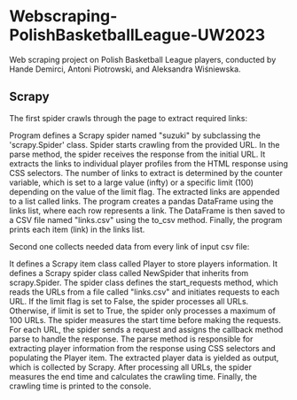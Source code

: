# Webscraping-PolishBasketballLeague-UW2023
Web scraping project on Polish Basketball League players, conducted by Hande Demirci, Antoni Piotrowski, and Aleksandra Wiśniewska.


## Scrapy


The first spider crawls through the page to extract required links:

Program defines a Scrapy spider named "suzuki" by subclassing the 'scrapy.Spider' class.
Spider starts crawling from the provided URL.
In the parse method, the spider receives the response from the initial URL.
It extracts the links to individual player profiles from the HTML response using CSS selectors.
The number of links to extract is determined by the counter variable, which is set to a large value (infty) or a specific limit (100) depending on the value of the limit flag.
The extracted links are appended to a list called links.
The program creates a pandas DataFrame using the links list, where each row represents a link.
The DataFrame is then saved to a CSV file named "links.csv" using the to_csv method.
Finally, the program prints each item (link) in the links list.

Second one collects needed data from every link of input csv file:

It defines a Scrapy item class called Player to store players information.
It defines a Scrapy spider class called NewSpider that inherits from scrapy.Spider.
The spider class defines the start_requests method, which reads the URLs from a file called "links.csv" and initiates requests to each URL.
If the limit flag is set to False, the spider processes all URLs. Otherwise, if limit is set to True, the spider only processes a maximum of 100 URLs.
The spider measures the start time before making the requests.
For each URL, the spider sends a request and assigns the callback method parse to handle the response.
The parse method is responsible for extracting player information from the response using CSS selectors and populating the Player item.
The extracted player data is yielded as output, which is collected by Scrapy.
After processing all URLs, the spider measures the end time and calculates the crawling time.
Finally, the crawling time is printed to the console.
